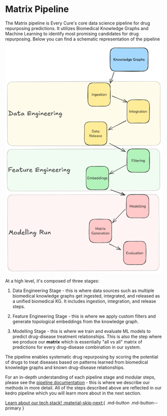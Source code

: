 # Matrix Pipeline

The Matrix pipeline is Every Cure's core data science pipeline for drug repurposing predictions. It utilizes Biomedical Knowledge Graphs and Machine Learning to identify most promising candidates for drug repurposing. Below you can find a schematic representation of the pipeline

![Matrix Pipeline](../../assets/getting_started/matrix_overview.png)

At a high level, it's composed of three stages:

1. Data Engineering Stage - this is where data sources such as multiple biomedical knowledge graphs get ingested, integrated, and released as a unified biomedical KG. It includes ingestion, integration, and release steps.

2. Feature Engineering Stage - this is where we apply custom filters and generate topological embeddings from the knowledge graph. 

3. Modelling Stage - this is where we train and evaluate ML models to predict drug-disease treatment relationships. This is also the step where we produce our **matrix** which is essentially "all vs all" matrix of predictions for every drug-disease combination in our system. 

The pipeline enables systematic drug repurposing by scoring the potential of drugs to treat diseases based on patterns learned from biomedical knowledge graphs and known drug-disease relationships.

For an in-depth understanding of each pipeline stage and modular steps, please see the [pipeline documentation](../pipeline/index.md) - this is where we describe our methods in more detail. All of the steps described above are reflected in our kedro pipeline which you will learn more about in the next section.

[Learn about our tech stack! :material-skip-next:](./tech_stack.md){ .md-button .md-button--primary }
